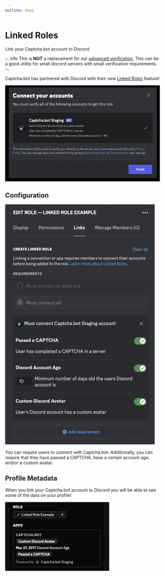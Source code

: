 ```yaml
---
outline: deep
---
```


# Linked Roles

Link your Captcha.bot account to Discord

::: info
This is **NOT** a replacement for our [advanced verification](../introduction/setup-process.md), This can be a good utility for small discord servers with small verification requirements.
:::

Captcha.bot has partnered with Discord with their new [Linked Roles](https://discord.com/blog/connected-accounts-functionality-boost-linked-roles) feature!

![Connecting account](../images/specific-features/linked-roles/connect.png)

## Configuration

![Configuration](../images/specific-features/linked-roles/configuration.png)

You can require users to connect with Captcha.bot. Additionally, you can require that they have passed a CAPTCHA, have a certain account age, and/or a custom avatar. 

## Profile Metadata

When you link your Captcha.bot account to Discord you will be able to see some of the data on your profile!

![Metadata](../images/specific-features/linked-roles/metadata.png)

